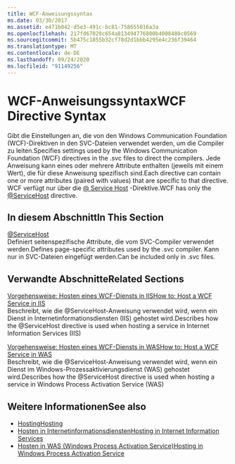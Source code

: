```yaml
---
title: WCF-Anweisungssyntax
ms.date: 03/30/2017
ms.assetid: e471b042-d5e3-491c-bc81-758655016a3a
ms.openlocfilehash: 217fd67029c654a813494776800b4008480c0569
ms.sourcegitcommit: 5b475c1855b32cf78d2d1bbb4295e4c236f39464
ms.translationtype: MT
ms.contentlocale: de-DE
ms.lasthandoff: 09/24/2020
ms.locfileid: "91149256"
---
```

# <a name="wcf-directive-syntax"></a><span data-ttu-id="5f78b-102">WCF-Anweisungssyntax</span><span class="sxs-lookup"><span data-stu-id="5f78b-102">WCF Directive Syntax</span></span>

<span data-ttu-id="5f78b-103">Gibt die Einstellungen an, die von den Windows Communication Foundation (WCF)-Direktiven in den SVC-Dateien verwendet werden, um die Compiler zu leiten.</span><span class="sxs-lookup"><span data-stu-id="5f78b-103">Specifies settings used by the Windows Communication Foundation (WCF) directives in the .svc files to direct the compilers.</span></span> <span data-ttu-id="5f78b-104">Jede Anweisung kann eines oder mehrere Attribute enthalten (jeweils mit einem Wert), die für diese Anweisung spezifisch sind.</span><span class="sxs-lookup"><span data-stu-id="5f78b-104">Each directive can contain one or more attributes (paired with values) that are specific to that directive.</span></span> <span data-ttu-id="5f78b-105">WCF verfügt nur über die [ \@ Service Host](servicehost.md) -Direktive.</span><span class="sxs-lookup"><span data-stu-id="5f78b-105">WCF has only the [\@ServiceHost](servicehost.md) directive.</span></span>  
  
## <a name="in-this-section"></a><span data-ttu-id="5f78b-106">In diesem Abschnitt</span><span class="sxs-lookup"><span data-stu-id="5f78b-106">In This Section</span></span>  

 [@ServiceHost](servicehost.md)  
 <span data-ttu-id="5f78b-107">Definiert seitenspezifische Attribute, die vom SVC-Compiler verwendet werden.</span><span class="sxs-lookup"><span data-stu-id="5f78b-107">Defines page-specific attributes used by the .svc compiler.</span></span> <span data-ttu-id="5f78b-108">Kann nur in SVC-Dateien eingefügt werden.</span><span class="sxs-lookup"><span data-stu-id="5f78b-108">Can be included only in .svc files.</span></span>  
  
## <a name="related-sections"></a><span data-ttu-id="5f78b-109">Verwandte Abschnitte</span><span class="sxs-lookup"><span data-stu-id="5f78b-109">Related Sections</span></span>  

 [<span data-ttu-id="5f78b-110">Vorgehensweise: Hosten eines WCF-Diensts in IIS</span><span class="sxs-lookup"><span data-stu-id="5f78b-110">How to: Host a WCF Service in IIS</span></span>](../../../wcf/feature-details/how-to-host-a-wcf-service-in-iis.md)  
 <span data-ttu-id="5f78b-111">Beschreibt, wie die @ServiceHost-Anweisung verwendet wird, wenn ein Dienst in Internetinformationsdiensten (IIS) gehostet wird.</span><span class="sxs-lookup"><span data-stu-id="5f78b-111">Describes how the @ServiceHost directive is used when hosting a service in Internet Information Services (IIS)</span></span>  
  
 [<span data-ttu-id="5f78b-112">Vorgehensweise: Hosten eines WCF-Diensts in WAS</span><span class="sxs-lookup"><span data-stu-id="5f78b-112">How to: Host a WCF Service in WAS</span></span>](../../../wcf/feature-details/how-to-host-a-wcf-service-in-was.md)  
 <span data-ttu-id="5f78b-113">Beschreibt, wie die @ServiceHost-Anweisung verwendet wird, wenn ein Dienst im Windows-Prozessaktivierungsdienst (WAS) gehostet wird.</span><span class="sxs-lookup"><span data-stu-id="5f78b-113">Describes how the @ServiceHost directive is used when hosting a service in Windows Process Activation Service (WAS)</span></span>  
  
## <a name="see-also"></a><span data-ttu-id="5f78b-114">Weitere Informationen</span><span class="sxs-lookup"><span data-stu-id="5f78b-114">See also</span></span>

- [<span data-ttu-id="5f78b-115">Hosting</span><span class="sxs-lookup"><span data-stu-id="5f78b-115">Hosting</span></span>](../../../wcf/feature-details/hosting.md)
- [<span data-ttu-id="5f78b-116">Hosten in Internetinformationsdiensten</span><span class="sxs-lookup"><span data-stu-id="5f78b-116">Hosting in Internet Information Services</span></span>](../../../wcf/feature-details/hosting-in-internet-information-services.md)
- [<span data-ttu-id="5f78b-117">Hosten in WAS (Windows Process Activation Service)</span><span class="sxs-lookup"><span data-stu-id="5f78b-117">Hosting in Windows Process Activation Service</span></span>](../../../wcf/feature-details/hosting-in-windows-process-activation-service.md)
